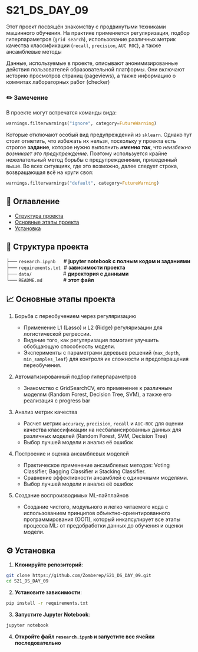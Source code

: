 # S21_DS_DAY_09

Этот проект посвящён знакомству с продвинутыми техниками машинного обучения. На практике применяется регуляризация, подбор гиперпараметров (`grid search`), использование различных метрик качества классификации (`recall`, `precision`, `AUC ROC`), а также ансамблевые методы

Данные, используемые в проекте, описывают анонимизированные действия пользователей образовательной платформы. Они включают историю просмотров страниц (pageviews), а также информацию о коммитах лабораторных работ (checker)

### ✏️ Замечение

В проекте могут встречатся команды вида:
```python
warnings.filterwarnings("ignore", category=FutureWarning)
```
Которые отключают особый вид предупреждений из `sklearn`. Однако тут стоит отметить, что избежать их нельзя, поскольку у проекта есть строгое **задание**, которое нужно выполнить ***именно так***, что *неизбежно возникает это предупреждение*. Поэтому используется крайне нежелательный метод борьбы с предупреждениями, приведенный выше. Во всех ситуациях, где это возможно, далее следует строка, возвращающая всё на круги своя:
```python
warnings.filterwarnings("default", category=FutureWarning)
```

## 📌 Оглавление
- [Структура проекта](#-структура-проекта)
- [Основные этапы проекта](#-основные-этапы-проекта)
- [Установка](#-установка)

## 📁 Структура проекта
├── `research.ipynb` &emsp; # **jupyter notebook с полным кодом и заданиями** <br>
├── `requirements.txt`&nbsp; # **зависимости проекта** <br>
├── `data/` &emsp;&emsp;&emsp;&emsp;&emsp;&ensp;&nbsp;# **директория с данными** <br>
└── `README.md` &emsp;&emsp;&emsp;&ensp; # **этот файл** <br>

## 📈 Основные этапы проекта
1. Борьба с переобучением через регуляризацию

    * Применение L1 (Lasso) и L2 (Ridge) регуляризации для логистической регрессии.
    * Видение того, как регуляризация помогает улучшить обобщающую способность модели.
    * Эксперименты с параметрами деревьев решений (`max_depth`, `min_samples_leaf`) для контроля их сложности и предотвращения переобучения.

2. Автоматизированный подбор гиперпараметров

    * Знакомство с GridSearchCV, его применение к различным моделям (Random Forest, Decision Tree, SVM), а также его реализация с progress bar

3. Анализ метрик качества

    * Расчет метрик `accuracy`, `precision`, `recall` и `AUC-ROC` для оценки качества классификации на несбалансированных данных для различных моделей (Random Forest, SVM, Decision Tree)
    * Выбор лучшей модели и анализ её ошибок

4. Построение и оценка ансамблевых моделей

    * Практическое применение ансамблевых методов: Voting Classifier, Bagging Classifier и Stacking Classifier.
    * Сравнение эффективности ансамблей с одиночными моделями.
    * Выбор лучшей модели и анализ её ошибок

5. Создание воспроизводимых ML-пайплайнов

    * Создание чистого, модульного и легко читаемого кода с использованием принципов объектно-ориентированного программирования (ООП), который инкапсулирует все этапы процесса ML: от предобработки данных до обучения и оценки модели.

<a id="-установка"></a>
## ⚙️ Установка

1. **Клонируйте репозиторий**:
```bash
git clone https://github.com/Zomberep/S21_DS_DAY_09.git
cd S21_DS_DAY_09
```
2. **Установите зависимости**:
```bash
pip install -r requirements.txt
```
3. **Запустите Jupyter Notebook**:
```bash
jupyter notebook
```
4. **Откройте файл ```research.ipynb``` и запустите все ячейки последовательно**
